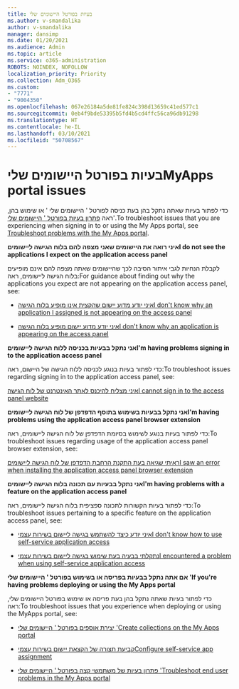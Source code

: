 ```yaml
---
title: בעיות בפורטל היישומים שלי
ms.author: v-smandalika
author: v-smandalika
manager: dansimp
ms.date: 01/20/2021
ms.audience: Admin
ms.topic: article
ms.service: o365-administration
ROBOTS: NOINDEX, NOFOLLOW
localization_priority: Priority
ms.collection: Adm_O365
ms.custom:
- "7771"
- "9004350"
ms.openlocfilehash: 067e26184a5de81fe824c398d13659c41ed577c1
ms.sourcegitcommit: 0eb4f9bde53395b5fd4b5cd4ffc56ca96db91298
ms.translationtype: HT
ms.contentlocale: he-IL
ms.lasthandoff: 03/10/2021
ms.locfileid: "50708567"
---
```

# <a name="myapps-portal-issues"></a><span data-ttu-id="a263a-102">בעיות בפורטל היישומים שלי</span><span class="sxs-lookup"><span data-stu-id="a263a-102">MyApps portal issues</span></span>

<span data-ttu-id="a263a-103">כדי לפתור בעיות שאתה נתקל בהן בעת כניסה לפורטל ' היישומים שלי ' או שימוש בהן, ראה [פתרון בעיות בפורטל ' היישומים שלי](https://docs.microsoft.com/azure/active-directory/user-help/my-apps-portal-end-user-troubleshoot)'.</span><span class="sxs-lookup"><span data-stu-id="a263a-103">To troubleshoot issues that you are experiencing when signing in to or using the My Apps portal, see [Troubleshoot problems with the My Apps portal](https://docs.microsoft.com/azure/active-directory/user-help/my-apps-portal-end-user-troubleshoot).</span></span>

<span data-ttu-id="a263a-104">**איני רואה את היישומים שאני מצפה להם בלוח הגישה ליישומים**</span><span class="sxs-lookup"><span data-stu-id="a263a-104">**I do not see the applications I expect on the application access panel**</span></span>

<span data-ttu-id="a263a-105">לקבלת הנחיות לגבי איתור הסיבה לכך שהיישומים שאתה מצפה להם אינם מופיעים בלוח הגישה ליישומים, ראה:</span><span class="sxs-lookup"><span data-stu-id="a263a-105">For guidance about finding out why the applications you expect are not appearing on the application access panel, see:</span></span>

- [<span data-ttu-id="a263a-106">איני יודע מדוע יישום שהקצית אינו מופיע בלוח הגישה</span><span class="sxs-lookup"><span data-stu-id="a263a-106">I don't know why an application I assigned is not appearing on the access panel</span></span>](https://docs.microsoft.com/azure/active-directory/manage-apps/application-sign-in-other-problem-access-panel)
     
- [<span data-ttu-id="a263a-107">איני יודע מדוע יישום מופיע בלוח הגישה</span><span class="sxs-lookup"><span data-stu-id="a263a-107">I don't know why an application is appearing on the access panel</span></span>](https://docs.microsoft.com/azure/active-directory/manage-apps/application-sign-in-other-problem-access-panel)

<span data-ttu-id="a263a-108">**אני נתקל בבעיות בכניסה ללוח הגישה ליישומים**</span><span class="sxs-lookup"><span data-stu-id="a263a-108">**I'm having problems signing in to the application access panel**</span></span>

<span data-ttu-id="a263a-109">כדי לפתור בעיות בנוגע לכניסה ללוח הגישה של היישום, ראה:</span><span class="sxs-lookup"><span data-stu-id="a263a-109">To troubleshoot issues regarding signing in to the application access panel, see:</span></span>

[<span data-ttu-id="a263a-110">איני מצליח להיכנס לאתר האינטרנט של לוח הגישה</span><span class="sxs-lookup"><span data-stu-id="a263a-110">I cannot sign in to the access panel website</span></span>](https://docs.microsoft.com/azure/active-directory/manage-apps/application-sign-in-other-problem-access-panel)

<span data-ttu-id="a263a-111">**אני נתקל בבעיות בשימוש בתוסף הדפדפן של לוח הגישה ליישומים**</span><span class="sxs-lookup"><span data-stu-id="a263a-111">**I'm having problems using the application access panel browser extension**</span></span>

<span data-ttu-id="a263a-112">כדי לפתור בעיות בנוגע לשימוש בסיומת הדפדפן של לוח הגישה ליישומים, ראה:</span><span class="sxs-lookup"><span data-stu-id="a263a-112">To troubleshoot issues regarding usage of the application access panel browser extension, see:</span></span>

[<span data-ttu-id="a263a-113">ראיתי שגיאה בעת התקנת הרחבת הדפדפן של לוח הגישה ליישומים</span><span class="sxs-lookup"><span data-stu-id="a263a-113">I saw an error when installing the application access panel browser extension</span></span>](https://docs.microsoft.com/azure/active-directory/application-access-panel-extension-problem-installing/)

<span data-ttu-id="a263a-114">**אני נתקל בבעיות עם תכונה בלוח הגישה ליישומים**</span><span class="sxs-lookup"><span data-stu-id="a263a-114">**I'm having problems with a feature on the application access panel**</span></span>

<span data-ttu-id="a263a-115">כדי לפתור בעיות הקשורות לתכונה ספציפית בלוח הגישה ליישומים, ראה:</span><span class="sxs-lookup"><span data-stu-id="a263a-115">To troubleshoot issues pertaining to a specific feature on the application access panel, see:</span></span>

- [<span data-ttu-id="a263a-116">איני יודע כיצד להשתמש בגישה ליישום בשירות עצמי</span><span class="sxs-lookup"><span data-stu-id="a263a-116">I don't know how to use self-service application access</span></span>](https://docs.microsoft.com/azure/active-directory/manage-apps/access-panel-manage-self-service-access) 

- [<span data-ttu-id="a263a-117">נתקלתי בבעיה בעת שימוש בגישה ליישום בשירות עצמי</span><span class="sxs-lookup"><span data-stu-id="a263a-117">I encountered a problem when using self-service application access</span></span>](https://docs.microsoft.com/azure/active-directory/manage-apps/access-panel-manage-self-service-access)
    
<span data-ttu-id="a263a-118">**אם אתה נתקל בבעיות בפריסה או בשימוש בפורטל ' היישומים שלי '**</span><span class="sxs-lookup"><span data-stu-id="a263a-118">**If you're having problems deploying or using the My Apps portal**</span></span>

<span data-ttu-id="a263a-119">כדי לפתור בעיות שאתה נתקל בהן בעת פריסה או שימוש בפורטל היישומים שלי, ראה:</span><span class="sxs-lookup"><span data-stu-id="a263a-119">To troubleshoot issues that you experience when deploying or using the MyApps portal, see:</span></span>

- [<span data-ttu-id="a263a-120">יצירת אוספים בפורטל ' היישומים שלי '</span><span class="sxs-lookup"><span data-stu-id="a263a-120">Create collections on the My Apps portal</span></span>](https://docs.microsoft.com/azure/active-directory/manage-apps/access-panel-collections) 
    
- [<span data-ttu-id="a263a-121">קביעת תצורה של הקצאת יישום בשירות עצמי</span><span class="sxs-lookup"><span data-stu-id="a263a-121">Configure self-service app assignment</span></span>](https://docs.microsoft.com/azure/active-directory/manage-apps/manage-self-service-access)
     
- [<span data-ttu-id="a263a-122">פתרון בעיות של משתמשי קצה בפורטל ' היישומים שלי '</span><span class="sxs-lookup"><span data-stu-id="a263a-122">Troubleshoot end user problems in the My Apps portal</span></span>](https://docs.microsoft.com/azure/active-directory/user-help/my-apps-portal-end-user-troubleshoot)



